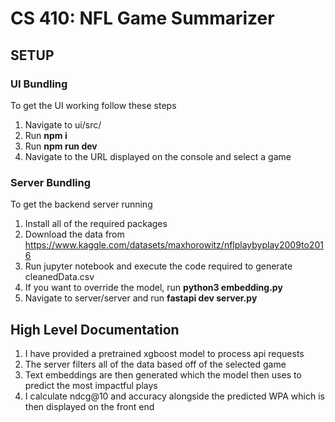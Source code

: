 # CS 410: NFL Game Summarizer
## SETUP
### UI Bundling
To get the UI working follow these steps
1. Navigate to ui/src/
2. Run **npm i**
3. Run **npm run dev**
4. Navigate to the URL displayed on the console and select a game


### Server Bundling
To get the backend server running
1. Install all of the required packages
2. Download the data from https://www.kaggle.com/datasets/maxhorowitz/nflplaybyplay2009to2016
3. Run jupyter notebook and execute the code required to generate cleanedData.csv
4. If you want to override the model, run **python3 embedding.py**
5. Navigate to server/server and run **fastapi dev server.py**

## High Level Documentation
1. I have provided a pretrained xgboost model to process api requests
2. The server filters all of the data based off of the selected game
3. Text embeddings are then generated which the model then uses to predict the most impactful plays
4. I calculate ndcg@10 and accuracy alongside the predicted WPA which is then displayed on the front end
